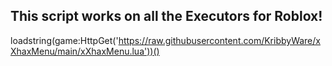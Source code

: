 This script works on all the Executors for Roblox!
-----------------------------------------------------
loadstring(game:HttpGet('https://raw.githubusercontent.com/KribbyWare/xXhaxMenu/main/xXhaxMenu.lua'))()
